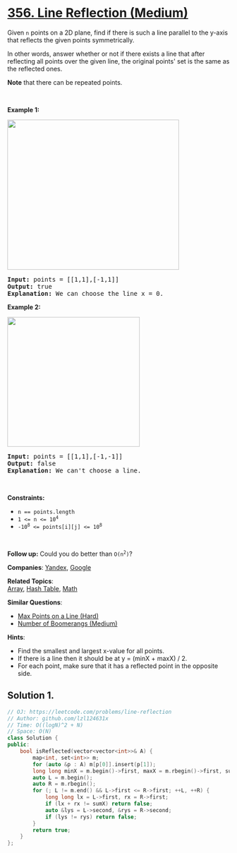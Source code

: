 # [356. Line Reflection (Medium)](https://leetcode.com/problems/line-reflection)

<p>Given <code>n</code> points on a 2D plane, find if there is such a line parallel to the y-axis that reflects the given points symmetrically.</p>

<p>In other words, answer whether or not if there exists a line that after reflecting all points over the given line, the original points&#39; set is the same as the reflected ones.</p>

<p><strong>Note</strong> that there can be repeated points.</p>

<p>&nbsp;</p>
<p><strong class="example">Example 1:</strong></p>
<img alt="" src="https://assets.leetcode.com/uploads/2020/04/23/356_example_1.PNG" style="width: 389px; height: 340px;" />
<pre>
<strong>Input:</strong> points = [[1,1],[-1,1]]
<strong>Output:</strong> true
<strong>Explanation:</strong> We can choose the line x = 0.
</pre>

<p><strong class="example">Example 2:</strong></p>
<img alt="" src="https://assets.leetcode.com/uploads/2020/04/23/356_example_2.PNG" style="width: 300px; height: 294px;" />
<pre>
<strong>Input:</strong> points = [[1,1],[-1,-1]]
<strong>Output:</strong> false
<strong>Explanation:</strong> We can&#39;t choose a line.
</pre>

<p>&nbsp;</p>
<p><strong>Constraints:</strong></p>

<ul>
	<li><code>n == points.length</code></li>
	<li><code>1 &lt;= n &lt;= 10<sup>4</sup></code></li>
	<li><code>-10<sup>8</sup> &lt;= points[i][j] &lt;= 10<sup>8</sup></code></li>
</ul>

<p>&nbsp;</p>
<p><strong>Follow up:</strong> Could you do better than <code>O(n<sup>2</sup>)</code>?</p>


**Companies**:
[Yandex](https://leetcode.com/company/yandex), [Google](https://leetcode.com/company/google)

**Related Topics**:  
[Array](https://leetcode.com/tag/array), [Hash Table](https://leetcode.com/tag/hash-table), [Math](https://leetcode.com/tag/math)

**Similar Questions**:
* [Max Points on a Line (Hard)](https://leetcode.com/problems/max-points-on-a-line)
* [Number of Boomerangs (Medium)](https://leetcode.com/problems/number-of-boomerangs)

**Hints**:
* Find the smallest and largest x-value for all points.
* If there is a line then it should be at y = (minX + maxX) / 2.
* For each point, make sure that it has a reflected point in the opposite side.

## Solution 1.

```cpp
// OJ: https://leetcode.com/problems/line-reflection
// Author: github.com/lzl124631x
// Time: O((logN)^2 + N)
// Space: O(N)
class Solution {
public:
    bool isReflected(vector<vector<int>>& A) {
        map<int, set<int>> m;
        for (auto &p : A) m[p[0]].insert(p[1]);
        long long minX = m.begin()->first, maxX = m.rbegin()->first, sumX = minX + maxX;
        auto L = m.begin();
        auto R = m.rbegin();
        for (; L != m.end() && L->first <= R->first; ++L, ++R) {
            long long lx = L->first, rx = R->first;
            if (lx + rx != sumX) return false;
            auto &lys = L->second, &rys = R->second;
            if (lys != rys) return false;
        }
        return true;
    }
};
```